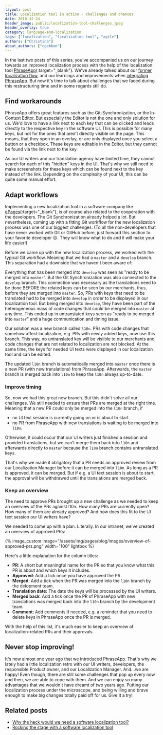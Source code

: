 ```yaml
---
layout: post
title: Localization tool in action - challenges and chances 
date: 2018-12-24
header_image: public/localization-tool-challenges.jpeg
header_overlay: true
category: language-and-localization
tags: ["localization", "localization tool", "agile"]
authors: ["Christina"]
about_authors: ["cgebken"]
---
```


In the last two posts of this series, you've accompanied us on our journey towards an improved localization process with the help of the localization tool [PhraseApp](https://phraseapp.com/){:target="_blank"}.
We've already talked about our [former localization flow](/blog/language-and-localization/why-the-heck-would-we-need-a-software-localization-tool/), and our learnings and improvements when [integrating PhraseApp](/blog/language-and-localization/rocking-the-stage-with-a-software-localization-tool/).
But now it's time to talk about challenges that we faced during this restructuring time and in some regards still do.

## Find workarounds

PhraseApp offers great features such as the Git-Synchronization, or the In-Context Editor.
But especially the Editor is not the one and only solution for us.
We'd love to have a link next to each key that can be clicked and leads directly to the respective key in the software UI.
This is possible for many keys, but not for the ones that aren't directly visible on the page.
This means, that they open in an overlay, or are only displayed once you select a button or a checkbox.
These keys are editable in the Editor, but they cannot be found via the link next to the key.

As our UI writers and our translation agency have limited time, they cannot search for each of this "hidden" keys in the UI.
That's why we still need to make screenshots for these keys which can be found next to the key instead of the link.
Depending on the complexity of your UI, this can be quite some manual effort.

## Adapt workflows

Implementing a new localization tool in a software company like [ePages](https://epages.com/en/){:target="_blank"}, is of course also related to the cooperation with the developers.
The Git Synchronization already helped a lot. 
But nevertheless, coming up with a fitting Git workflow for the new localization process was one of our biggest challenges.
(To all the non-developers that have never worked with Git or GitHub before, just forward this section to your favorite developer 😉.
They will know what to do and it will make your life easier!)

Before we came up with the new localization process, we worked with the typical Git workflow.
Meaning that we had a `master` and a `develop` branch.
This separation had a downside that we haven't been aware of:

Everything that has been merged into `develop` was seen as "ready to be merged into `master`".
But the Git Synchronization was also connected to the `develop` branch.
This connection was necessary as the translations need to be done BEFORE the related keys can be seen by our merchants, thus, before they are merged into `master`.
So, PRs with keys that need to be translated had to be merged into `develop` in order to be displayed in our localization tool.
But being merged into `develop`, they have been part of the heterogeneous mass of code changes that could be merged into `master` at any time.
This ended up in untranslated keys seen as "ready to be merged into `master`" and a huge communication and timing issue.

Our solution was a new branch called `l10n`.
PRs with code changes that somehow affect localization, e.g. PRs with newly added keys, now use this branch.
This way, no untranslated key will be visiible to our merchants and code changes that are not related to localization are not blocked.
At the same time, the keys for needed UI texts were displayed in our localization tool and can be edited.

The updated `l10n` branch is automatically merged into `master` once there is a new PR (with new translations) from PhraseApp.
Afterwards, the `master` branch is merged back into `l10n` to keep the `l10n` always up-to-date.

### Improve timing

So, now we had this great new branch.
But this didn't solve all our challenges.
We still needed to ensure that PRs are merged at the right time.
Meaning that a new PR could only be merged into the `l10n` branch, if 

- no UI text session is currently going on or is about to start.
- no PR from PhraseApp with new translations is waiting to be merged into `l10n`.

Otherwise, it could occur that our UI writers just finished a session and provided translations, but we can't merge them back into `l10n` and afterwards directly to `master` because the `l10n` branch contains untranslated keys.

That's why we made it obligatory that a PR needs an approved review from our Localization Manager before it can be merged into `l10n`.
As long as a PR is approved, it can be merged.
But if e.g. a UI text session is about to start, the approval will be withdrawed until the translations are merged back.

### Keep an overview

The need to approve PRs brought up a new challenge as we needed to keep an overview of the PRs against l10n.
How many PRs are currently open?
How many of them are already approved?
And how does this fit to the UI text session our UI writers have?

We needed to come up with a plan.
Literally.
In our intranet, we've created an overview of approved PRs:

{% image_custom image="/assets/img/pages/blog/images/overview-of-approved-prs.png" width="100" lightbox %}

Here's a little explanation for the column titles:

- **PR**: A short but meaningful name for the PR so that you know what this PR is about and which keys it includes.
- **Approved**: Add a tick once you have approved the PR.
- **Merged**: Add a tick when the PR was merged into the `l10n` branch by the delopment team.
- **Translation date**: The date the keys will be processed by the UI writers. 
- **Merged back**: Add a tick once the PR of PhraseApp with new translations was merged back into the `l10n` branch by the development team.
- **Comment**: Add comments if needed, e.g. a reminder that you need to delete keys in PhraseApp once the PR is merged.

With the help of this list, it's much easier to keep an overview of localization-related PRs and their approvals.

## Never stop improving!

It's now almost one year ago that we introduced PhraseApp.
That's why we lately had a little localization retro with our UI writers, developers, the responsible Product owner, and our Localization Manager.
And...we are happy!
Even though, there are still some challenges that pop up every now and then, we are able to cope with them.
And we can enjoy so many advantages that we wouldn't have dreamt of two years ago.
Putting our localization process under the microscope, and being willing and brave enough to make big changes totally paid off for us.
Give it a try!

## Related posts

* [Why the heck would we need a software localization tool?](/blog/language-and-localization/why-the-heck-would-we-need-a-software-localization-tool/)
* [Rocking the stage with a software localization tool](/blog/language-and-localization/rocking-the-stage-with-a-software-localization-tool/)